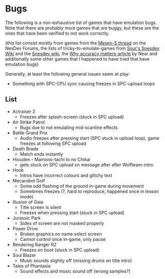 
# Bugs

The following is a non-exhaustive list of games that have emulation bugs. Note that there are probably more games that are buggy, but these are the ones that have been verified to not work correctly.

(this list consist mostly from games from the [Mesen-S thread](http://forums.nesdev.com/viewtopic.php?f=12&t=18658) on the NesDev Forums, the lists of tricky-to-emulate-games from [Sour's Snesdev Wiki](https://snesdev.mesen.ca/wiki/index.php?title=Tricky-to-emulate_games) and the [Snesdev wiki](https://snes.nesdev.org/wiki/Tricky-to-emulate_games), the [Why accuracy matters-article](https://floating.muncher.se/byuu/accuracy/) by Near and additionally some other games that I happened to have tried that have emulation bugs)

Generally, at least the following general issues seem at play:
- Something with SPC-CPU sync causing freezes in SPC-upload loops

## List

- Actraiser 2
  - Freezes after splash-screen (stuck in SPC upload)
- Air Strike Patrol
  - Bugs due to not emulating mid-scanline effects
- Battle Grand Prix
  - Audio freezes after pressing start (SPC stuck in upload loop), game freezes at following SPC upload
- Death Brade
  - Match ends instantly
- Hiouden - Mamono-tachi to no Chikai
  - gets stuck on SPC upload on message after after Wolfteam-intro
- Hook
  - Intros have incorrect colours and glitchy text
- Mecarobot Golf
  - Some odd flashing of the ground in-game during movement
  - Sometimes freezes (?, hard to reproduce, happened once in lesson mode)
- Illusion of Gaia
  - Title screen is silent
  - Freezes when pressing start (stuck in SPC upload)  
- Jurassic Park
  - Sides of screen are not masked properly
- Power Drive
  - Broken graphics on name select screen
  - Cannot control once in-game, only pause
- Rendering Ranger R2
  - Freezes on boot (stuck in SPC upload)
- Soul Blazer
  - Music sounds slightly off (missing drums on title intro)
- Tales of Phantasia
  - Sound effects and music sound off (wrong samples?)
